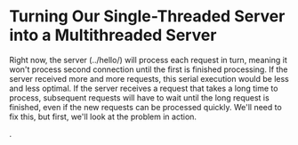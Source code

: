 # Turning Our Single-Threaded Server into a Multithreaded Server

Right now, the server (../hello/) will process each request in turn, meaning it won't process second
connection until the first is finished processing. If the server received more and more requests, this
serial execution would be less and less optimal. If the server receives a request that takes a long
time to process, subsequent requests will have to wait until the long request is finished, even if the
new requests can be processed quickly. We'll need to fix this, but first, we'll look at the problem in
action.

.
